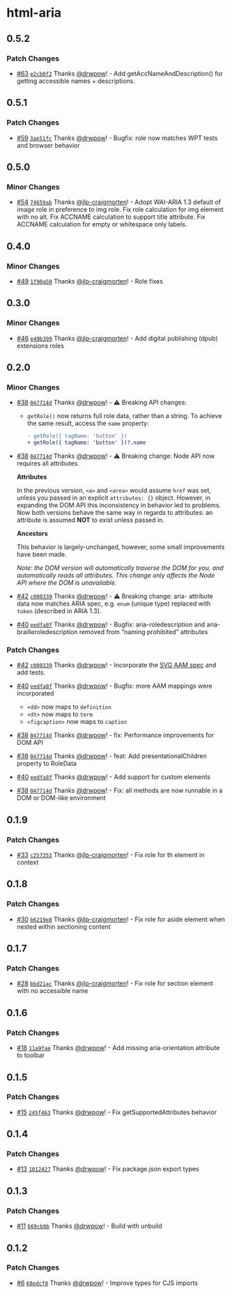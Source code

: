 # html-aria

## 0.5.2

### Patch Changes

- [#63](https://github.com/drwpow/html-aria/pull/63) [`e2cb0f2`](https://github.com/drwpow/html-aria/commit/e2cb0f2c721b0a6d5d3d76d2d1fecb96abb44362) Thanks [@drwpow](https://github.com/drwpow)! - Add getAccNameAndDescription() for getting accessible names + descriptions.

## 0.5.1

### Patch Changes

- [#59](https://github.com/drwpow/html-aria/pull/59) [`3ae51fc`](https://github.com/drwpow/html-aria/commit/3ae51fc7b586168787832170a62ebd2884d45083) Thanks [@drwpow](https://github.com/drwpow)! - Bugfix: <th> role now matches WPT tests and browser behavior

## 0.5.0

### Minor Changes

- [#54](https://github.com/drwpow/html-aria/pull/54) [`74659ab`](https://github.com/drwpow/html-aria/commit/74659ab530d1a27727ba4598f598a9a97c2470a2) Thanks [@jlp-craigmorten](https://github.com/jlp-craigmorten)! - Adopt WAI-ARIA 1.3 default of image role in preference to img role.
  Fix role calculation for img element with no alt.
  Fix ACCNAME calculation to support title attribute.
  Fix ACCNAME calculation for empty or whitespace only labels.

## 0.4.0

### Minor Changes

- [#49](https://github.com/drwpow/html-aria/pull/49) [`1f90a50`](https://github.com/drwpow/html-aria/commit/1f90a50a1d5f213158792f510991d9c0f3cc3035) Thanks [@jlp-craigmorten](https://github.com/jlp-craigmorten)! - Role fixes

## 0.3.0

### Minor Changes

- [#46](https://github.com/drwpow/html-aria/pull/46) [`e49b399`](https://github.com/drwpow/html-aria/commit/e49b399fe29fdd0ef9f71df33879f2a406a4a83e) Thanks [@jlp-craigmorten](https://github.com/jlp-craigmorten)! - Add digital publishing (dpub) extensions roles

## 0.2.0

### Minor Changes

- [#38](https://github.com/drwpow/html-aria/pull/38) [`047714d`](https://github.com/drwpow/html-aria/commit/047714d6f1ca2b792927bf5a3a39c7425be8641a) Thanks [@drwpow](https://github.com/drwpow)! - ⚠️ Breaking API changes:

  - `getRole()` now returns full role data, rather than a string. To achieve the same result, access the `name` property:
    ```diff
    - getRole({ tagName: 'button' })
    + getRole({ tagName: 'button' })?.name
    ```

- [#38](https://github.com/drwpow/html-aria/pull/38) [`047714d`](https://github.com/drwpow/html-aria/commit/047714d6f1ca2b792927bf5a3a39c7425be8641a) Thanks [@drwpow](https://github.com/drwpow)! - ⚠️ Breaking change: Node API now requires all attributes.

  **Attributes**

  In the previous version, `<a>` and `<area>` would assume `href` was set, unless you passed in an explicit `attributes: {}` object. However, in expanding the DOM API this inconsistency in behavior led to problems. Now both versions behave the same way in regards to attributes: an attribute is assumed **NOT** to exist unless passed in.

  **Ancestors**

  This behavior is largely-unchanged, however, some small improvements have been made.

  _Note: the DOM version will automatically traverse the DOM for you, and automatically reads all attributes. This change only affects the Node API where the DOM is unavailable._

- [#42](https://github.com/drwpow/html-aria/pull/42) [`c000339`](https://github.com/drwpow/html-aria/commit/c0003399d88047b80b53cea357408cac499a68cd) Thanks [@drwpow](https://github.com/drwpow)! - ⚠️ Breaking change: aria- attribute data now matches ARIA spec, e.g. `enum` (unique type) replaced with `token` (described in ARIA 1.3).

- [#40](https://github.com/drwpow/html-aria/pull/40) [`eedfa8f`](https://github.com/drwpow/html-aria/commit/eedfa8f222ca0281ab1854fde1ac315bbf9dbaba) Thanks [@drwpow](https://github.com/drwpow)! - Bugfix: aria-roledescription and aria-brailleroledescription removed from “naming prohibited” attributes

### Patch Changes

- [#42](https://github.com/drwpow/html-aria/pull/42) [`c000339`](https://github.com/drwpow/html-aria/commit/c0003399d88047b80b53cea357408cac499a68cd) Thanks [@drwpow](https://github.com/drwpow)! - Incorporate the [SVG AAM spec](https://www.w3.org/TR/svg-aam-1.0) and add tests.

- [#40](https://github.com/drwpow/html-aria/pull/40) [`eedfa8f`](https://github.com/drwpow/html-aria/commit/eedfa8f222ca0281ab1854fde1ac315bbf9dbaba) Thanks [@drwpow](https://github.com/drwpow)! - Bugfix: more AAM mappings were incorporated

  - `<dd>` now maps to `definition`
  - `<dt>` now maps to `term`
  - `<figcaption>` now maps to `caption`

- [#38](https://github.com/drwpow/html-aria/pull/38) [`047714d`](https://github.com/drwpow/html-aria/commit/047714d6f1ca2b792927bf5a3a39c7425be8641a) Thanks [@drwpow](https://github.com/drwpow)! - fix: Performance improvements for DOM API

- [#38](https://github.com/drwpow/html-aria/pull/38) [`047714d`](https://github.com/drwpow/html-aria/commit/047714d6f1ca2b792927bf5a3a39c7425be8641a) Thanks [@drwpow](https://github.com/drwpow)! - feat: Add presentationalChildren property to RoleData

- [#40](https://github.com/drwpow/html-aria/pull/40) [`eedfa8f`](https://github.com/drwpow/html-aria/commit/eedfa8f222ca0281ab1854fde1ac315bbf9dbaba) Thanks [@drwpow](https://github.com/drwpow)! - Add support for custom elements

- [#38](https://github.com/drwpow/html-aria/pull/38) [`047714d`](https://github.com/drwpow/html-aria/commit/047714d6f1ca2b792927bf5a3a39c7425be8641a) Thanks [@drwpow](https://github.com/drwpow)! - Fix: all methods are now runnable in a DOM or DOM-like environment

## 0.1.9

### Patch Changes

- [#33](https://github.com/drwpow/html-aria/pull/33) [`c257353`](https://github.com/drwpow/html-aria/commit/c25735370dd5abdc72d46fb1cdab78f119dd835f) Thanks [@jlp-craigmorten](https://github.com/jlp-craigmorten)! - Fix role for th element in context

## 0.1.8

### Patch Changes

- [#30](https://github.com/drwpow/html-aria/pull/30) [`b6219e8`](https://github.com/drwpow/html-aria/commit/b6219e85d13f2f2eb74d066714e5fd11bc5f6b4e) Thanks [@jlp-craigmorten](https://github.com/jlp-craigmorten)! - Fix role for aside element when nested within sectioning content

## 0.1.7

### Patch Changes

- [#28](https://github.com/drwpow/html-aria/pull/28) [`bbd21ac`](https://github.com/drwpow/html-aria/commit/bbd21ac5174138008ad480484df552eb743a9213) Thanks [@jlp-craigmorten](https://github.com/jlp-craigmorten)! - Fix role for section element with no accessible name

## 0.1.6

### Patch Changes

- [#18](https://github.com/drwpow/html-aria/pull/18) [`11a9fae`](https://github.com/drwpow/html-aria/commit/11a9fae4d65280cd35cfb6a1b68abd50cee299e8) Thanks [@drwpow](https://github.com/drwpow)! - Add missing aria-orientation attribute to toolbar

## 0.1.5

### Patch Changes

- [#15](https://github.com/drwpow/html-aria/pull/15) [`245f463`](https://github.com/drwpow/html-aria/commit/245f463fe25b9176f0a56d3a468f9137151041a9) Thanks [@drwpow](https://github.com/drwpow)! - Fix getSupportedAttributes behavior

## 0.1.4

### Patch Changes

- [#13](https://github.com/drwpow/html-aria/pull/13) [`1012427`](https://github.com/drwpow/html-aria/commit/1012427a59c0ce9f189e0d323984084232cf3796) Thanks [@drwpow](https://github.com/drwpow)! - Fix package.json export types

## 0.1.3

### Patch Changes

- [#11](https://github.com/drwpow/html-aria/pull/11) [`669cb9b`](https://github.com/drwpow/html-aria/commit/669cb9b332b4cf335279f7c9b89afc09e2d8fd67) Thanks [@drwpow](https://github.com/drwpow)! - Build with unbuild

## 0.1.2

### Patch Changes

- [#6](https://github.com/drwpow/html-aria/pull/6) [`68edcf8`](https://github.com/drwpow/html-aria/commit/68edcf89df4d2a6c5595091194bf1b834f6f9db1) Thanks [@drwpow](https://github.com/drwpow)! - Improve types for CJS imports
